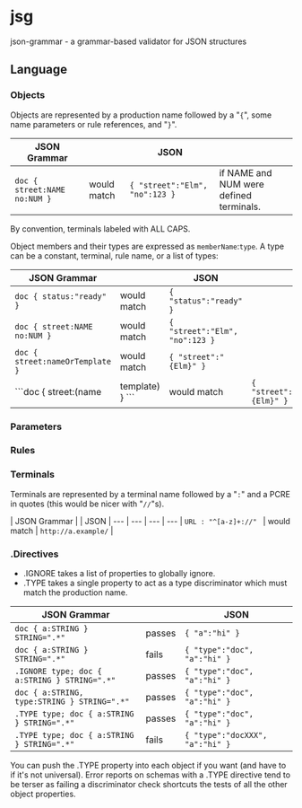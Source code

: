 # jsg
json-grammar - a grammar-based validator for JSON structures

## Language

### Objects
Objects are represented by a production name followed by a "```{```", some name parameters or rule references, and "```}```".

| JSON Grammar |  | JSON | |
--- | --- | --- | ---
| ```doc { street:NAME no:NUM } ``` | would match | ```{ "street":"Elm", "no":123 }``` | if NAME and NUM were defined terminals. |

By convention, terminals labeled with ALL CAPS.

Object members and their types are expressed as ```memberName```:```type```.
A type can be a constant, terminal, rule name, or a list of types:

| JSON Grammar |  | JSON | |
--- | --- | --- | ---
| ```doc { status:"ready" } ``` | would match | ```{ "status":"ready" }``` |
| ```doc { street:NAME no:NUM } ``` | would match | ```{ "street":"Elm", "no":123 }``` |
| ```doc { street:nameOrTemplate } ``` | would match | ```{ "street":"{Elm}" }``` |
| ```doc { street:(name|template) } ``` | would match | ```{ "street":"{Elm}" }``` |

### Parameters

### Rules

### Terminals
Terminals are represented by a terminal name followed by a "```:```" and a PCRE in quotes (this would be nicer with "```//```"s).

| JSON Grammar |  | JSON |
--- | --- | --- | ---
| ```URL : "^[a-z]+://" ``` | would match | ```http://a.example/``` |

### .Directives

* .IGNORE takes a list of properties to globally ignore.
* .TYPE takes a single property to act as a type discriminator which must match the production name.

| JSON Grammar |  | JSON |
--- | --- | --- |
| ```doc { a:STRING } STRING=".*"```                |passes| ```{ "a":"hi" }```                 |
| ```doc { a:STRING } STRING=".*"```                |fails | ```{ "type":"doc", "a":"hi" }```    |
| ```.IGNORE type; doc { a:STRING } STRING=".*"```  |passes| ```{ "type":"doc", "a":"hi" }```    |
| ```doc { a:STRING, type:STRING } STRING=".*"```   |passes| ```{ "type":"doc", "a":"hi" }```    |
| ```.TYPE type; doc { a:STRING } STRING=".*"```    |passes| ```{ "type":"doc", "a":"hi" }```    |
| ```.TYPE type; doc { a:STRING } STRING=".*"```    |fails | ```{ "type":"docXXX", "a":"hi" }``` |
You can push the .TYPE property into each object if you want (and have to if it's not universal).
Error reports on schemas with a .TYPE directive tend to be terser as failing a discriminator check shortcuts the tests of all the other object properties.
